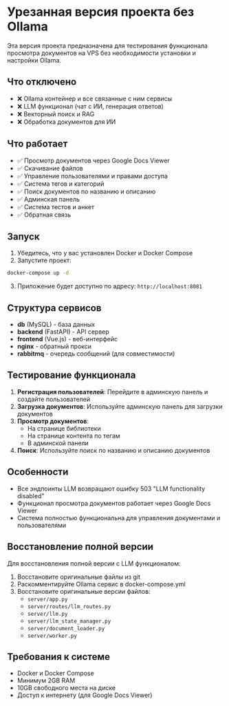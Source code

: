# Урезанная версия проекта без Ollama

Эта версия проекта предназначена для тестирования функционала просмотра документов на VPS без необходимости установки и настройки Ollama.

## Что отключено

- ❌ Ollama контейнер и все связанные с ним сервисы
- ❌ LLM функционал (чат с ИИ, генерация ответов)
- ❌ Векторный поиск и RAG
- ❌ Обработка документов для ИИ

## Что работает

- ✅ Просмотр документов через Google Docs Viewer
- ✅ Скачивание файлов
- ✅ Управление пользователями и правами доступа
- ✅ Система тегов и категорий
- ✅ Поиск документов по названию и описанию
- ✅ Админская панель
- ✅ Система тестов и анкет
- ✅ Обратная связь

## Запуск

1. Убедитесь, что у вас установлен Docker и Docker Compose
2. Запустите проект:

```bash
docker-compose up -d
```

3. Приложение будет доступно по адресу: `http://localhost:8081`

## Структура сервисов

- **db** (MySQL) - база данных
- **backend** (FastAPI) - API сервер
- **frontend** (Vue.js) - веб-интерфейс
- **nginx** - обратный прокси
- **rabbitmq** - очередь сообщений (для совместимости)

## Тестирование функционала

1. **Регистрация пользователей**: Перейдите в админскую панель и создайте пользователей
2. **Загрузка документов**: Используйте админскую панель для загрузки документов
3. **Просмотр документов**: 
   - На странице библиотеки
   - На странице контента по тегам
   - В админской панели
4. **Поиск**: Используйте поиск по названию и описанию документов

## Особенности

- Все эндпоинты LLM возвращают ошибку 503 "LLM functionality disabled"
- Функционал просмотра документов работает через Google Docs Viewer
- Система полностью функциональна для управления документами и пользователями

## Восстановление полной версии

Для восстановления полной версии с LLM функционалом:

1. Восстановите оригинальные файлы из git
2. Раскомментируйте Ollama сервис в docker-compose.yml
3. Восстановите оригинальные версии файлов:
   - `server/app.py`
   - `server/routes/llm_routes.py`
   - `server/llm.py`
   - `server/llm_state_manager.py`
   - `server/document_loader.py`
   - `server/worker.py`

## Требования к системе

- Docker и Docker Compose
- Минимум 2GB RAM
- 10GB свободного места на диске
- Доступ к интернету (для Google Docs Viewer) 